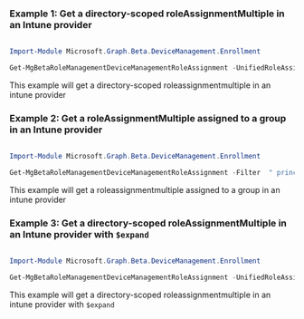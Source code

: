 ### Example 1: Get a directory-scoped roleAssignmentMultiple in an Intune provider

```powershell

Import-Module Microsoft.Graph.Beta.DeviceManagement.Enrollment

Get-MgBetaRoleManagementDeviceManagementRoleAssignment -UnifiedRoleAssignmentMultipleId $unifiedRoleAssignmentMultipleId

```
This example will get a directory-scoped roleassignmentmultiple in an intune provider

### Example 2: Get a roleAssignmentMultiple assigned to a group in an Intune provider

```powershell

Import-Module Microsoft.Graph.Beta.DeviceManagement.Enrollment

Get-MgBetaRoleManagementDeviceManagementRoleAssignment -Filter  " principalIds/any(x:x eq '564ae70c-73d9-476b-820b-fb61eb7384b9')" 

```
This example will get a roleassignmentmultiple assigned to a group in an intune provider

### Example 3: Get a directory-scoped roleAssignmentMultiple in an Intune provider with `$expand`

```powershell

Import-Module Microsoft.Graph.Beta.DeviceManagement.Enrollment

Get-MgBetaRoleManagementDeviceManagementRoleAssignment -UnifiedRoleAssignmentMultipleId $unifiedRoleAssignmentMultipleId -ExpandProperty "roleDefinition,principals,directoryScopes" 

```
This example will get a directory-scoped roleassignmentmultiple in an intune provider with `$expand`

